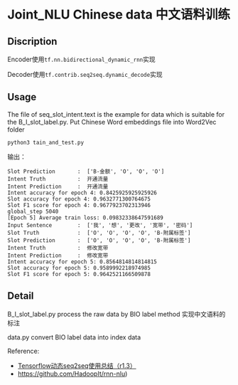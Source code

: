 # Joint_NLU Chinese data 中文语料训练

## Discription

Encoder使用`tf.nn.bidirectional_dynamic_rnn`实现

Decoder使用`tf.contrib.seq2seq.dynamic_decode`实现

## Usage
The file of seq_slot_intent.text is the example for data which is suitable for the B_I_slot_label.py.
Put Chinese Word embeddings file into Word2Vec folder

```
python3 tain_and_test.py
```

输出：
```
Slot Prediction       :  ['B-金额', 'O', 'O', 'O']
Intent Truth          :  开通流量
Intent Prediction     :  开通流量
Intent accuracy for epoch 4: 0.8425925925925926
Slot accuracy for epoch 4: 0.9632771300764675
Slot F1 score for epoch 4: 0.9677923702313946
global_step 5040
[Epoch 5] Average train loss: 0.09832338647591689
Input Sentence        :  ['我', '想', '更改', '宽带', '密码']
Slot Truth            :  ['O', 'O', 'O', 'O', 'B-附属标签']
Slot Prediction       :  ['O', 'O', 'O', 'O', 'B-附属标签']
Intent Truth          :  修改宽带
Intent Prediction     :  修改宽带
Intent accuracy for epoch 5: 0.8564814814814815
Slot accuracy for epoch 5: 0.9589992218974985
Slot F1 score for epoch 5: 0.9642521166509878
```

## Detail

B_I_slot_label.py       process the raw data by BIO label method 实现中文语料的标注

data.py          		    convert BIO label data into index data

Reference:

- [Tensorflow动态seq2seq使用总结（r1.3）](https://github.com/applenob/RNN-for-Joint-NLU/blob/master/tensorflow_dynamic_seq2seq.md)
- https://github.com/HadoopIt/rnn-nlu)

